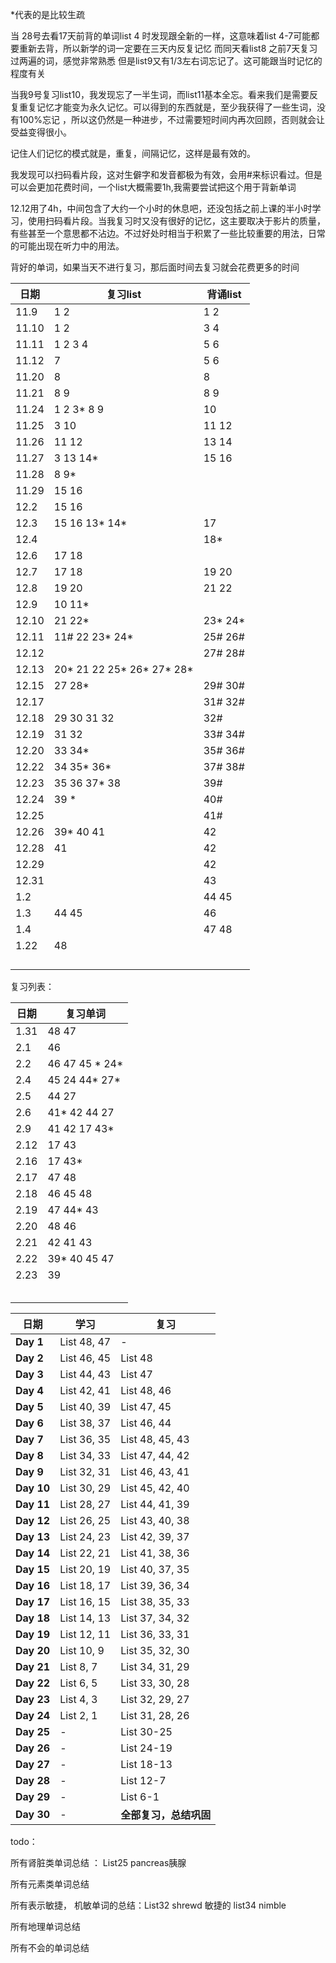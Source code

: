  *代表的是比较生疏



当 28号去看17天前背的单词list 4 时发现跟全新的一样，这意味着list 4-7可能都要重新去背，所以新学的词一定要在三天内反复记忆 而同天看list8 之前7天复习过两遍的词，感觉非常熟悉 但是list9又有1/3左右词忘记了。这可能跟当时记忆的程度有关 



当我9号复习list10，我发现忘了一半生词，而list11基本全忘。看来我们是需要反复重复记忆才能变为永久记忆。可以得到的东西就是，至少我获得了一些生词，没有100%忘记 ，所以这仍然是一种进步，不过需要短时间内再次回顾，否则就会让受益变得很小。

记住人们记忆的模式就是，重复，间隔记忆，这样是最有效的。



我发现可以扫码看片段，这对生僻字和发音都极为有效，会用#来标识看过。但是可以会更加花费时间，一个list大概需要1h,我需要尝试把这个用于背新单词



12.12用了4h，中间包含了大约一个小时的休息吧，还没包括之前上课的半小时学习，使用扫码看片段。当我复习时又没有很好的记忆，这主要取决于影片的质量，有些甚至一个意思都不沾边。不过好处时相当于积累了一些比较重要的用法，日常的可能出现在听力中的用法。



背好的单词，如果当天不进行复习，那后面时间去复习就会花费更多的时间

| 日期  | 复习list                  | 背诵list |
| ----- | ------------------------- | -------- |
| 11.9  | 1 2                       | 1 2      |
| 11.10 | 1 2                       | 3 4      |
| 11.11 | 1 2 3 4                   | 5 6      |
| 11.12 | 7                         | 5 6      |
| 11.20 | 8                         | 8        |
| 11.21 | 8 9                       | 8 9      |
| 11.24 | 1 2  3* 8 9               | 10       |
| 11.25 | 3 10                      | 11 12    |
| 11.26 | 11  12                    | 13 14    |
| 11.27 | 3 13 14*                  | 15 16    |
| 11.28 | 8 9*                      |          |
| 11.29 | 15 16                     |          |
| 12.2  | 15 16                     |          |
| 12.3  | 15 16 13* 14*             | 17       |
| 12.4  |                           | 18*      |
| 12.6  | 17 18                     |          |
| 12.7  | 17 18                     | 19 20    |
| 12.8  | 19 20                     | 21  22   |
| 12.9  | 10 11*                    |          |
| 12.10 | 21 22*                    | 23* 24*  |
| 12.11 | 11#  22 23*  24*          | 25# 26#  |
| 12.12 |                           | 27# 28#  |
| 12.13 | 20* 21 22 25* 26* 27* 28* |          |
| 12.15 | 27 28*                    | 29# 30#  |
| 12.17 |                           | 31# 32#  |
| 12.18 | 29 30 31 32               | 32#      |
| 12.19 | 31 32                     | 33# 34#  |
| 12.20 | 33 34*                    | 35#  36# |
| 12.22 | 34 35* 36*                | 37# 38#  |
| 12.23 | 35 36 37* 38              | 39#      |
| 12.24 | 39 *                      | 40#      |
| 12.25 |                           | 41#      |
| 12.26 | 39*  40 41                | 42       |
| 12.28 | 41                        | 42       |
| 12.29 |                           | 42       |
| 12.31 |                           | 43       |
| 1.2   |                           | 44 45    |
| 1.3   | 44 45                     | 46       |
| 1.4   |                           | 47 48    |
| 1.22  | 48                        |          |
|       |                           |          |
|       |                           |          |
|       |                           |          |
|       |                           |          |

复习列表： 

| 日期 | 复习单词         |
| ---- | ---------------- |
| 1.31 | 48 47            |
| 2.1  | 46               |
| 2.2  | 46 47   45 * 24* |
| 2.4  | 45 24 44* 27*    |
| 2.5  | 44 27            |
| 2.6  | 41* 42  44 27    |
| 2.9  | 41 42   17 43*   |
| 2.12 | 17 43            |
| 2.16 | 17 43*           |
| 2.17 | 47 48            |
| 2.18 | 46 45 48         |
| 2.19 | 47 44* 43        |
| 2.20 | 48 46            |
| 2.21 | 42 41 43         |
| 2.22 | 39* 40 45 47     |
| 2.23 | 39               |
|      |                  |
|      |                  |
|      |                  |
|      |                  |
|      |                  |

| **日期**   | **学习**    | **复习**               |
| ---------- | ----------- | ---------------------- |
| **Day 1**  | List 48, 47 | -                      |
| **Day 2**  | List 46, 45 | List 48                |
| **Day 3**  | List 44, 43 | List 47                |
| **Day 4**  | List 42, 41 | List 48, 46            |
| **Day 5**  | List 40, 39 | List 47, 45            |
| **Day 6**  | List 38, 37 | List 46, 44            |
| **Day 7**  | List 36, 35 | List 48, 45, 43        |
| **Day 8**  | List 34, 33 | List 47, 44, 42        |
| **Day 9**  | List 32, 31 | List 46, 43, 41        |
| **Day 10** | List 30, 29 | List 45, 42, 40        |
| **Day 11** | List 28, 27 | List 44, 41, 39        |
| **Day 12** | List 26, 25 | List 43, 40, 38        |
| **Day 13** | List 24, 23 | List 42, 39, 37        |
| **Day 14** | List 22, 21 | List 41, 38, 36        |
| **Day 15** | List 20, 19 | List 40, 37, 35        |
| **Day 16** | List 18, 17 | List 39, 36, 34        |
| **Day 17** | List 16, 15 | List 38, 35, 33        |
| **Day 18** | List 14, 13 | List 37, 34, 32        |
| **Day 19** | List 12, 11 | List 36, 33, 31        |
| **Day 20** | List 10, 9  | List 35, 32, 30        |
| **Day 21** | List 8, 7   | List 34, 31, 29        |
| **Day 22** | List 6, 5   | List 33, 30, 28        |
| **Day 23** | List 4, 3   | List 32, 29, 27        |
| **Day 24** | List 2, 1   | List 31, 28, 26        |
| **Day 25** | -           | List 30-25             |
| **Day 26** | -           | List 24-19             |
| **Day 27** | -           | List 18-13             |
| **Day 28** | -           | List 12-7              |
| **Day 29** | -           | List 6-1               |
| **Day 30** | -           | **全部复习，总结巩固** |

todo： 

所有肾脏类单词总结 ： List25  pancreas胰腺

所有元素类单词总结 

所有表示敏捷， 机敏单词的总结：List32 shrewd 敏捷的 list34 nimble 

所有地理单词总结

所有不会的单词总结



